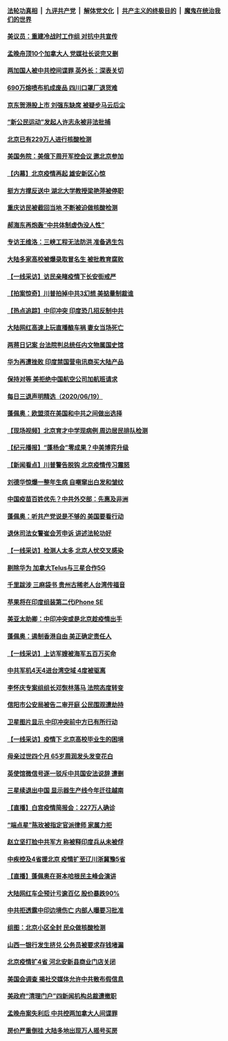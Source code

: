 ####  [法轮功真相](../../../../basic/blob/master/README.md?t=06210131) &nbsp;|&nbsp; [九评共产党](../../../../9ping.md/blob/master/README.md?t=06210131) &nbsp;|&nbsp; [解体党文化](../../../../jtdwh.md/blob/master/README.md?t=06210131)  &nbsp;|&nbsp; [共产主义的终极目的](../../../../gczydzjmd.md/blob/master/README.md?t=06210131) &nbsp;|&nbsp; [魔鬼在统治我们的世界](../../../../mgztzwmdsj.md/blob/master/README.md?t=06210131) 

#### [美议员：重建冷战时工作组 对抗中共宣传](../pages/nsc413/n12200449.md?t=06210131) 

#### [孟晚舟顶10个加拿大人 党媒社长说完又删](../pages/nsc413/n12200398.md?t=06210131) 

#### [两加国人被中共控间谍罪 英外长：深表关切](../pages/nsc413/n12200284.md?t=06210131) 

#### [690万熔喷布机成废品 四川口罩厂退货难](../pages/nsc413/n12200052.md?t=06210131) 

#### [京东贺港股上市 刘强东缺席 被疑步马云后尘](../pages/nsc413/n12200209.md?t=06210131) 

#### [“新公民运动”发起人许志永被非法批捕](../pages/nsc413/n12200041.md?t=06210131) 

#### [北京已有229万人进行核酸检测](../pages/nsc413/n12199938.md?t=06210131) 

#### [美国务院：美俄下周开军控会议 邀北京参加](../pages/nsc413/n12200097.md?t=06210131) 

#### [【内幕】北京疫情再起 雄安新区心惊](../pages/nsc413/n12195087.md?t=06210131) 

#### [挺方方撑反送中 湖北大学教授梁艳萍被停职](../pages/nsc413/n12199966.md?t=06210131) 

#### [重庆访民被截回当地 不断被迫做核酸检测](../pages/nsc413/n12199943.md?t=06210131) 

#### [郝海东再炮轰“中共体制虚伪没人性”](../pages/nsc413/n12199903.md?t=06210131) 

#### [专访王维洛：三峡工程无法防洪 准备逃生包](../pages/nsc413/n12199884.md?t=06210131) 

#### [大陆多家高校被爆录取冒名生 被批教育腐败](../pages/nsc413/n12199864.md?t=06210131) 

#### [【一线采访】访民亲睹疫情下长安街戒严](../pages/nsc413/n12199890.md?t=06210131) 


#### [【拍案惊奇】川普拍掉中共3幻想 美掂量制裁谁](../pages/nsc413/n12199580.md?t=06210131) 

#### [【热点追踪】中印冲突 印度恐几招反制中共](../pages/nsc413/n12199673.md?t=06210131) 

#### [大陆网红高速上玩直播酿车祸 妻女当场死亡](../pages/nsc413/n12199653.md?t=06210131) 

#### [两蒋日记案 台法院判总统任内文物属国史馆](../pages/nsc413/n12199495.md?t=06210131) 

#### [华为再遭挫败 印度禁国营电讯商买大陆产品](../pages/nsc413/n12199348.md?t=06210131) 

#### [保持对等 美拒绝中国航空公司加航班请求](../pages/nsc413/n12199377.md?t=06210131) 

#### [每日三退声明精选（2020/06/19）](../pages/nsc413/n12199413.md?t=06210131) 

#### [蓬佩奥：欧盟须在美国和中共之间做出选择](../pages/nsc413/n12199184.md?t=06210131) 

#### [【现场视频】北京育才中学现病例 周边居民排队检测](../pages/nsc413/n12199104.md?t=06210131) 

#### [【纪元播报】“蓬杨会”零成果？中美博弈升级](../pages/nsc413/n12199275.md?t=06210131) 

#### [【新闻看点】川普警告脱钩 北京疫情传习震怒](../pages/nsc413/n12198957.md?t=06210131) 

#### [刘德华惊爆一整年生病 自嘲窜出白发和皱纹](../pages/nsc413/n12198952.md?t=06210131) 

#### [中国疫苗百姓优先？中共外交部：先惠及非洲](../pages/nsc413/n12199112.md?t=06210131) 

#### [蓬佩奥：听共产党说是不够的 美国要看行动](../pages/nsc413/n12198968.md?t=06210131) 

#### [退休司法女警崔会芳申诉 讲述法轮功好](../pages/nsc413/n12198985.md?t=06210131) 

#### [【一线采访】检测人太多 北京人忧交叉感染](../pages/nsc413/n12198738.md?t=06210131) 

#### [剔除华为 加拿大Telus与三星合作5G](../pages/nsc413/n12199023.md?t=06210131) 

#### [千里跋涉 三麻袋书 贵州古稀老人台湾传福音](../pages/nsc413/n12198750.md?t=06210131) 

#### [苹果将在印度组装第二代iPhone SE](../pages/nsc413/n12198894.md?t=06210131) 

#### [美亚太助卿：中印冲突或是北京趁疫情出手](../pages/nsc413/n12198861.md?t=06210131) 

#### [蓬佩奥：遏制香港自由 美正确定责任人](../pages/nsc413/n12198814.md?t=06210131) 

#### [【一线采访】上访军嫂被海军五百万买命](../pages/nsc413/n12198996.md?t=06210131) 

#### [中共军机4天4进台湾空域 4度被驱离](../pages/nsc413/n12199003.md?t=06210131) 

#### [李怀庆专案组组长邓恢林落马 法院态度转变](../pages/nsc413/n12198850.md?t=06210131) 

#### [信阳市公安局被告二审开庭 公民围观遭劫持](../pages/nsc413/n12198705.md?t=06210131) 

#### [卫星图片显示 中印冲突前中方已有所行动](../pages/nsc413/n12198966.md?t=06210131) 

#### [【一线采访】疫情下 北京高校毕业生的困境](../pages/nsc413/n12198836.md?t=06210131) 

#### [母亲过世四个月 65岁周润发头发变花白](../pages/nsc413/n12198770.md?t=06210131) 

#### [英使馆微信号逐一驳斥中共国安法说辞 遭删](../pages/nsc413/n12198639.md?t=06210131) 

#### [三星续退出中国 显示器生产线今年迁往越南](../pages/nsc413/n12198706.md?t=06210131) 

#### [【直播】白宫疫情简报会：227万人确诊](../pages/nsc413/n12198669.md?t=06210131) 

#### [“端点星”陈玫被指定官派律师 家属力拒](../pages/nsc413/n12198704.md?t=06210131) 

#### [赵立坚打脸中共军方 称被释印度兵从未被俘](../pages/nsc413/n12198632.md?t=06210131) 

#### [中疾控及4省援北京 疫情扩至辽川浙冀豫5省](../pages/nsc413/n12198613.md?t=06210131) 

#### [【直播】蓬佩奥在哥本哈根民主峰会演讲](../pages/nsc413/n12198355.md?t=06210131) 

#### [大陆网红车企预计亏逾百亿 股价暴跌90%](../pages/nsc413/n12198434.md?t=06210131) 

#### [中共拒透露中印边境伤亡 内部人曝要习批准](../pages/nsc413/n12198521.md?t=06210131) 

#### [组图：北京小区全封 民众做核酸检测](../pages/nsc413/n12198180.md?t=06210131) 

#### [山西一银行发生挤兑 公务员被要求存钱堵漏](../pages/nsc413/n12198378.md?t=06210131) 

#### [北京疫情扩4省 河北安新县商业门店关闭](../pages/nsc413/n12197990.md?t=06210131) 

#### [美国会调查 揭社交媒体允许中共散布假信息](../pages/nsc413/n12198310.md?t=06210131) 

#### [美政府“清理门户”四新闻机构总裁遭撤职](../pages/nsc413/n12198300.md?t=06210131) 

#### [孟晚舟案失利后 中共控两加拿大人间谍罪](../pages/nsc413/n12197993.md?t=06210131) 

#### [房价严重倒挂 大陆多地出现万人摇号买房](../pages/nsc413/n12197994.md?t=06210131) 

